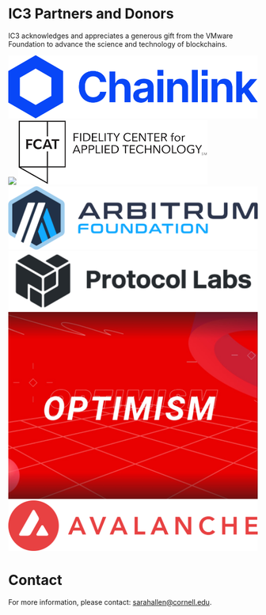 # IC3 Partners and Donors

IC3 acknowledges and appreciates a generous gift from the VMware
Foundation to advance the science and technology of blockchains. <br>

<div class="ui center aligned basic segment">
    <div class="ui small images">
	<img class="ui image sponsor logo" id="chainlink" src="images/partners/chainlink.png">
	<img class="ui image sponsor logo" id="ethereum" src="images/partners/ethereum.png">
	<img class="ui image sponsor logo" id="fidelity fcat" src="images/partners/FCAT logo.png">
	<img class="ui image sponsor logo" id="Arbitrum Foundation" src="images/partners/AF navy.png">    
	<img class="ui image sponsor logo" id="protocollabs" src="images/partners/protocol-labs.png">
	<img class="ui image sponsor logo" id="optimism" src="images/partners/Optimism.jpg">    
	<img class="ui image sponsor logo" id="avalabs" src="images/partners/Avalanche.png">
    </div>
</div>


# Contact

For more information, please contact: [sarahallen@cornell.edu](mailto:sarahallen@cornell.edu).
